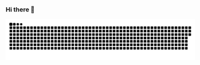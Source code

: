 ### Hi there 👋

<picture>
  <source media="(prefers-color-scheme: dark)" srcset="https://raw.githubusercontent.com/Idontks/Idontks/output/github-contribution-grid-snake-dark.svg">
  <source media="(prefers-color-scheme: light)" srcset="https://raw.githubusercontent.com/Idontks/Idontks/output/github-contribution-grid-snake.svg">
  <img alt="github contribution grid snake animation" src="https://raw.githubusercontent.com/Idontks/Idontks/output/github-contribution-grid-snake.svg">
</picture>
<!--
**Idontks/Idontks** is a ✨ _special_ ✨ repository because its `README.md` (this file) appears on your GitHub profile.

Here are some ideas to get you started:

- 🔭 I’m currently working on ...
- 🌱 I’m currently learning ...
- 👯 I’m looking to collaborate on ...
- 🤔 I’m looking for help with ...
- 💬 Ask me about ...
- 📫 How to reach me: ...
- 😄 Pronouns: ...
- ⚡ Fun fact: ...
-->
